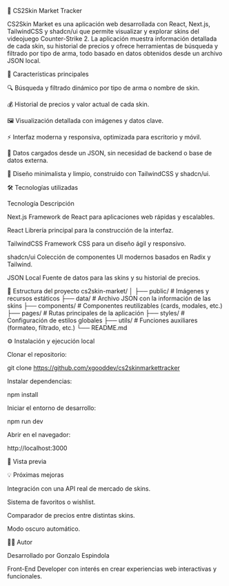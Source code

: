 🧩 CS2Skin Market Tracker

CS2Skin Market es una aplicación web desarrollada con React, Next.js, TailwindCSS y shadcn/ui que permite visualizar y explorar skins del videojuego Counter-Strike 2.
La aplicación muestra información detallada de cada skin, su historial de precios y ofrece herramientas de búsqueda y filtrado por tipo de arma, todo basado en datos obtenidos desde un archivo JSON local.

🚀 Características principales

🔍 Búsqueda y filtrado dinámico por tipo de arma o nombre de skin.

💰 Historial de precios y valor actual de cada skin.

🖼️ Visualización detallada con imágenes y datos clave.

⚡ Interfaz moderna y responsiva, optimizada para escritorio y móvil.

🧠 Datos cargados desde un JSON, sin necesidad de backend o base de datos externa.

🎨 Diseño minimalista y limpio, construido con TailwindCSS y shadcn/ui.

🛠️ Tecnologías utilizadas

Tecnología	Descripción

Next.js	Framework de React para aplicaciones web rápidas y escalables.

React	Librería principal para la construcción de la interfaz.

TailwindCSS	Framework CSS para un diseño ágil y responsivo.

shadcn/ui	Colección de componentes UI modernos basados en Radix y Tailwind.

JSON Local	Fuente de datos para las skins y su historial de precios.

📂 Estructura del proyecto
cs2skin-market/
│
├── public/             # Imágenes y recursos estáticos
├── data/               # Archivo JSON con la información de las skins
├── components/         # Componentes reutilizables (cards, modales, etc.)
├── pages/              # Rutas principales de la aplicación
├── styles/             # Configuración de estilos globales
├── utils/              # Funciones auxiliares (formateo, filtrado, etc.)
└── README.md

⚙️ Instalación y ejecución local

Clonar el repositorio:

git clone https://github.com/xgooddev/cs2skinmarkettracker


Instalar dependencias:

npm install


Iniciar el entorno de desarrollo:

npm run dev


Abrir en el navegador:

http://localhost:3000

📸 Vista previa



💡 Próximas mejoras

Integración con una API real de mercado de skins.

Sistema de favoritos o wishlist.

Comparador de precios entre distintas skins.

Modo oscuro automático.

👨‍💻 Autor

Desarrollado por Gonzalo Espindola

Front-End Developer con interés en crear experiencias web interactivas y funcionales.